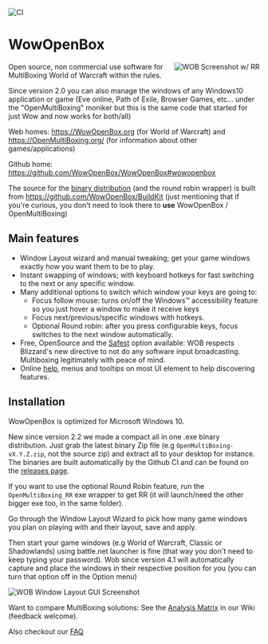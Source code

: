 ![CI](https://github.com/WowOpenBox/WowOpenBox/workflows/CI/badge.svg)
# WowOpenBox
<img src="https://wowopenbox.org/sshot3_5.png" alt="WOB Screenshot w/ RR" align="right">

Open source, non commercial use software for MultiBoxing World of Warcraft within the rules.

Since version 2.0 you can also manage the windows of any Windows10 application or game (Eve online, Path of Exile, Browser Games, etc... under the "OpenMultiBoxing" moniker but this is the same code that started for just Wow and now works for both/all)

Web homes: https://WowOpenBox.org (for World of Warcraft) and https://OpenMultiBoxing.org/ (for information about other games/applications)

Github home: https://github.com/WowOpenBox/WowOpenBox#wowopenbox

The source for the [binary distribution](https://github.com/WowOpenBox/WowOpenBox/releases) (and the round robin wrapper) is built from https://github.com/WowOpenBox/BuildKit (just mentioning that if you're curious, you don't need to look there to **use** WowOpenBox / OpenMultiBoxing)

## Main features

- Window Layout wizard and manual tweaking; get your game windows exactly how you want them to be to play.
- Instant swapping of windows; with keyboard hotkeys for fast switching to the next or any specific window.
- Many additional options to switch which window your keys are going to:
  - Focus follow mouse: turns on/off the Windows&trade; accessibility feature so you just hover a window to make it receive keys
  - Focus next/previous/specific windows with hotkeys.
  - Optional Round robin: after you press configurable keys, focus switches to the next window automatically.
- Free, OpenSource and the [Safest](https://github.com/WowOpenBox/WowOpenBox/wiki/FAQ#i-heard-wob-is-safer-than-jmb-how-so) option available: WOB respects Blizzard's new directive to not do any software input broadcasting. Multiboxing legitimately with peace of mind.
- Online [help](https://wowopenbox.org/help), menus and tooltips on most UI element to help discovering features.

## Installation

WowOpenBox is optimized for Microsoft Windows 10.

New since version 2.2 we made a compact all in one .exe binary distribution. Just grab the latest binary Zip file (e.g `OpenMultiBoxing-vX.Y.Z.zip`, not the source zip) and extract all to your desktop for instance. The binaries are built automatically by the Github CI and can be found on the [releases page](https://github.com/WowOpenBox/WowOpenBox/releases).

If you want to use the optional Round Robin feature, run the `OpenMultiBoxing_RR` exe wrapper to get RR (it will launch/need the other bigger exe too, in the same folder).

Go through the Window Layout Wizard to pick how many game windows you plan on playing with and their layout, save and apply.

Then start your game windows (e.g World of Warcraft, Classic or Shadowlands) using battle.net launcher is fine (that way you don't need to keep typing your password). Wob since version 4.1 will automatically capture and place the windows in their respective position for you (you can turn that option off in the Option menu)

![WOB Window Layout GUI Screenshot](https://wowopenbox.org/sshotWindowLayout.png?src=github)

Want to compare MultiBoxing solutions: See the [Analysis Matrix](https://github.com/WowOpenBox/WowOpenBox/wiki/compare) in our Wiki (feedback welcome).

Also checkout our [FAQ](https://github.com/WowOpenBox/WowOpenBox/wiki/FAQ)
